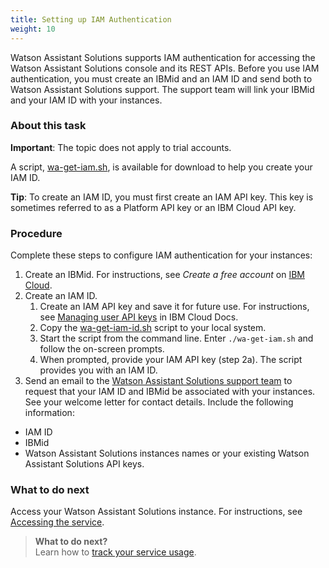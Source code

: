```yaml
---
title: Setting up IAM Authentication
weight: 10
---
```

Watson Assistant Solutions supports IAM authentication for accessing the Watson Assistant Solutions console and its REST APIs.  Before you use IAM authentication, you must create an IBMid and an IAM ID and send both to Watson Assistant Solutions support. The support team will link your IBMid and your IAM ID with your instances.

### About this task

**Important**: The topic does not apply to trial accounts.

A script, [wa-get-iam.sh](https://watson-personal-assistant.github.io/developer/assets/scripts/wa-get-iam-id.sh), is available for download to help you create your IAM ID.

**Tip**: To create an IAM ID, you must first create an IAM API key. This key is sometimes referred to as a Platform API key or an IBM Cloud API key.

### Procedure
Complete these steps to configure IAM authentication for your instances:
1.	Create an IBMid.  For instructions, see *Create a free account* on  [IBM Cloud](https://bluemix.net).
2.	Create an IAM ID.
    1. Create an IAM API key and save it for future use.  For instructions, see [Managing user API keys](https://console.bluemix.net/docs/iam/userid_keys.html#userapikey) in IBM Cloud Docs.
    2. Copy the [wa-get-iam-id.sh]({{site.baseurl}}/assets/scripts/wa-get-iam-id.sh) script to your local system.
    3. Start the script from the command line.  Enter `./wa-get-iam.sh` and follow the on-screen prompts.
    4. When prompted, provide your IAM API key (step 2a).  The script provides you with an IAM ID.
3.	Send an email to the [Watson Assistant Solutions support team](mailto:k4o2a6m8u6n8n2t6@ibm-sagan.slack.com) to request that your IAM ID and IBMid be associated with your instances. See your welcome letter for contact details.   Include the following information:<br/>
  -	IAM ID
  -	IBMid
  -	Watson Assistant Solutions instances names or your existing Watson Assistant Solutions API keys.

### What to do next
Access your Watson Assistant Solutions instance.  For instructions, see [Accessing the service]({{site.baseurl}}/get-started/get-api-key/).

> **What to do next?**<br/>
Learn how to [track your service usage]({{site.baseurl}}/further-topics/service_usage/).
